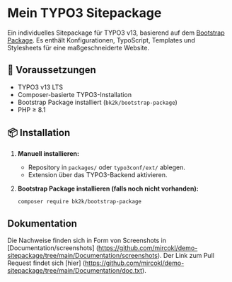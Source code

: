 # Mein TYPO3 Sitepackage

Ein individuelles Sitepackage für TYPO3 v13, basierend auf dem [Bootstrap Package](https://github.com/benjaminkott/bootstrap_package). Es enthält Konfigurationen, TypoScript, Templates und Stylesheets für eine maßgeschneiderte Website.

## 🔧 Voraussetzungen

- TYPO3 v13 LTS
- Composer-basierte TYPO3-Installation
- Bootstrap Package installiert (`bk2k/bootstrap-package`)
- PHP ≥ 8.1

## 📦 Installation

1. **Manuell installieren:**
   - Repository in `packages/` oder `typo3conf/ext/` ablegen.
   - Extension über das TYPO3-Backend aktivieren.

2. **Bootstrap Package installieren (falls noch nicht vorhanden):**
   ```bash
   composer require bk2k/bootstrap-package

## Dokumentation
Die Nachweise finden sich in Form von Screenshots in [Documentation/screenshots] (https://github.com/mircokl/demo-sitepackage/tree/main/Documentation/screenshots). Der Link zum Pull Request findet sich [hier] (https://github.com/mircokl/demo-sitepackage/tree/main/Documentation/doc.txt).